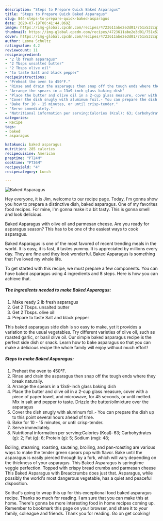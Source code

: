 ```yaml
---
description: "Steps to Prepare Quick Baked Asparagus"
title: "Steps to Prepare Quick Baked Asparagus"
slug: 844-steps-to-prepare-quick-baked-asparagus
date: 2020-07-19T00:41:44.869Z
image: https://img-global.cpcdn.com/recipes/4723611abe2e3d01/751x532cq70/baked-asparagus-recipe-main-photo.jpg
thumbnail: https://img-global.cpcdn.com/recipes/4723611abe2e3d01/751x532cq70/baked-asparagus-recipe-main-photo.jpg
cover: https://img-global.cpcdn.com/recipes/4723611abe2e3d01/751x532cq70/baked-asparagus-recipe-main-photo.jpg
author: Leona Schultz
ratingvalue: 4.2
reviewcount: 11
recipeingredient:
- "2 lb fresh asparagus"
- "2 Tbsps unsalted butter"
- "2 Tbsps olive oil"
- "to taste Salt and black pepper"
recipeinstructions:
- "Preheat the oven to 450°F."
- "Rinse and drain the asparagus then snap off the tough ends where they break naturally."
- "Arrange the spears in a 13x9-inch glass baking dish"
- "Place the butter and olive oil in a 2-cup glass measure, cover with a piece of paper towel, and microwave, for 45 seconds, or until melted. Mix in salt and pepper to taste. Drizzle the butter/oilmixture over the asparagus"
- "Cover the dish snugly with aluminum foil.- You can prepare the dish up to this point several hours ahead of time."
- "Bake for 10 - 15 minutes, or until crisp-tender."
- "Serve immediately."
- "Nutritional information per serving:Calories (Kcal): 63; Carbohydrates (g): 2; Fat (g): 6; Protein (g): 5; Sodium (mg): 48;"
categories:
- Recipe
tags:
- baked
- asparagus

katakunci: baked asparagus 
nutrition: 285 calories
recipecuisine: American
preptime: "PT24M"
cooktime: "PT36M"
recipeyield: "4"
recipecategory: Lunch

---
```



![Baked Asparagus](https://img-global.cpcdn.com/recipes/4723611abe2e3d01/751x532cq70/baked-asparagus-recipe-main-photo.jpg)

Hey everyone, it is Jim, welcome to our recipe page. Today, I'm gonna show you how to prepare a distinctive dish, baked asparagus. One of my favorites food recipes. For mine, I'm gonna make it a bit tasty. This is gonna smell and look delicious.

Baked Asparagus with olive oil and parmesan cheese. Are you ready for asparagus season? This has to be one of the easiest ways to cook asparagus.

Baked Asparagus is one of the most favored of recent trending meals in the world. It is easy, it is fast, it tastes yummy. It is appreciated by millions every day. They are fine and they look wonderful. Baked Asparagus is something that I've loved my whole life.


To get started with this recipe, we must prepare a few components. You can have baked asparagus using 4 ingredients and 8 steps. Here is how you can achieve that.

<!--inarticleads1-->

##### The ingredients needed to make Baked Asparagus:

1. Make ready 2 lb fresh asparagus
1. Get 2 Tbsps. unsalted butter
1. Get 2 Tbsps. olive oil
1. Prepare to taste Salt and black pepper


This baked asparagus side dish is so easy to make, yet it provides a variation to the usual vegetables. Try different varieties of olive oil, such as roasted garlic, or basil olive oil. Our simple baked asparagus recipe is the perfect side dish or snack. Learn how to bake asparagus so that you can make a delicious recipe the whole family will enjoy without much effort! 

<!--inarticleads2-->

##### Steps to make Baked Asparagus:

1. Preheat the oven to 450°F.
1. Rinse and drain the asparagus then snap off the tough ends where they break naturally.
1. Arrange the spears in a 13x9-inch glass baking dish
1. Place the butter and olive oil in a 2-cup glass measure, cover with a piece of paper towel, and microwave, for 45 seconds, or until melted. Mix in salt and pepper to taste. Drizzle the butter/oilmixture over the asparagus
1. Cover the dish snugly with aluminum foil.- You can prepare the dish up to this point several hours ahead of time.
1. Bake for 10 - 15 minutes, or until crisp-tender.
1. Serve immediately.
1. Nutritional information per serving:Calories (Kcal): 63; Carbohydrates (g): 2; Fat (g): 6; Protein (g): 5; Sodium (mg): 48;


Boiling, steaming, roasting, sauteing, broiling, and pan-roasting are various ways to make the tender green spears pop with flavor. Bake until the asparagus is easily pierced through by a fork, which will vary depending on the thickness of your asparagus. This Baked Asparagus is springtime veggie perfection. Topped with crispy bread crumbs and parmesan cheese This Baked Asparagus with Breadcrumbs does just that. Asparagus, while possibly the world&#39;s most dangerous vegetable, has a quiet and peaceful disposition. 

So that's going to wrap this up for this exceptional food baked asparagus recipe. Thanks so much for reading. I am sure that you can make this at home. There's gonna be more interesting food in home recipes coming up. Remember to bookmark this page on your browser, and share it to your family, colleague and friends. Thank you for reading. Go on get cooking!
